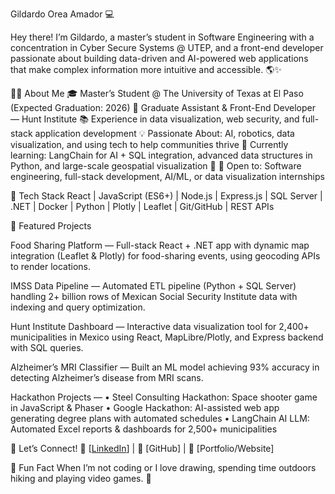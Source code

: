 Gildardo Orea Amador 💻

Hey there! I’m Gildardo, a master’s student in Software Engineering with a concentration in Cyber Secure Systems @ UTEP, and a front-end developer passionate about building data-driven and AI-powered web applications that make complex information more intuitive and accessible. 🌎✨

👨‍💻 About Me
🎓 Master’s Student @ The University of Texas at El Paso (Expected Graduation: 2026)
💼 Graduate Assistant & Front-End Developer — Hunt Institute
📚 Experience in data visualization, web security, and full-stack application development
💡 Passionate About: AI, robotics, data visualization, and using tech to help communities thrive
🌱 Currently learning: LangChain for AI + SQL integration, advanced data structures in Python, and large-scale geospatial visualization 🚀
🤝 Open to: Software engineering, full-stack development, AI/ML, or data visualization internships

🔧 Tech Stack
React | JavaScript (ES6+) | Node.js | Express.js | SQL Server | .NET | Docker | Python | Plotly | Leaflet | Git/GitHub | REST APIs

📌 Featured Projects

Food Sharing Platform — Full-stack React + .NET app with dynamic map integration (Leaflet & Plotly) for food-sharing events, using geocoding APIs to render locations.

IMSS Data Pipeline — Automated ETL pipeline (Python + SQL Server) handling 2+ billion rows of Mexican Social Security Institute data with indexing and query optimization.

Hunt Institute Dashboard — Interactive data visualization tool for 2,400+ municipalities in Mexico using React, MapLibre/Plotly, and Express backend with SQL queries.

Alzheimer’s MRI Classifier — Built an ML model achieving 93% accuracy in detecting Alzheimer’s disease from MRI scans.

Hackathon Projects —
• Steel Consulting Hackathon: Space shooter game in JavaScript & Phaser
• Google Hackathon: AI-assisted web app generating degree plans with automated schedules
• LangChain AI LLM: Automated Excel reports & dashboards for 2,500+ municipalities

🤝 Let’s Connect!
🔗 [[LinkedIn](https://www.linkedin.com/in/gildardoor/)] | 🔗 [GitHub] | 🔗 [Portfolio/Website]

🎯 Fun Fact
When I’m not coding or I love drawing, spending time outdoors hiking and playing video games. 🚀
